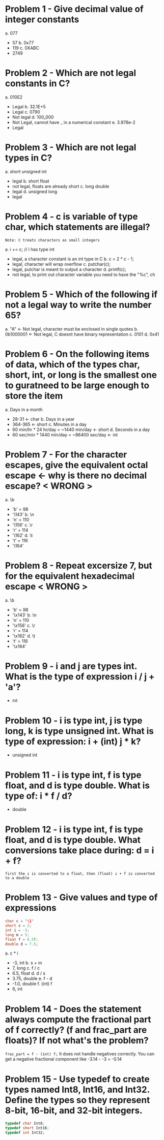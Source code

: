 # Problem 1 - Give decimal value of integer constants
a. 077
- 57
b. 0x77
- 119
c. 0XABC
- 2749

# Problem 2 - Which are not legal constants in C?
a. 010E2
 - Legal
b. 32.1E+5
 - Legal
c. 0790
 - Not legal
d. 100_000
 - Not Legal, cannot have _ in a numerical constant
e. 3.978e-2
 - Legal

# Problem 3 - Which are not legal types in C?
a. short unsigned int
 - legal
b. short float
 - not legal, floats are already short
c. long double
 - legal
d. unsigned long
 - legal

# Problem 4 - c is variable of type char, which statements are illegal?
    Note: C treats characters as small integers
a. i += c; // i has type int
 - legal, a character constant is an int type in C
b. c = 2 * c - 1;
 - legal, character will wrap overflow
c. putchar(c);
 - legal, putchar is meant to output a character
d. printf(c);
 - not legal, to print out character variable you need to have the "%c", ch

# Problem 5 - Which of the following if not a legal way to write the number 65?
a. "A"  <- Not legal, character must be enclosed in single quotes
b. 0b1000001 <- Not legal, C doesnt have binary representation
c. 0101
d. 0x41

# Problem 6 - On the following items of data, which of the types char, short, int, or long is the smallest one to guratneed to be large enough to store the item
a. Days in a month 
 - 28-31 <- char
b. Days in a year
- 364-365 <- short
c. Minutes in a day
 - 60 min/hr * 24 hr/day = ~1440 min/day <- short
d. Seconds in a day
 - 60 sec/min * 1440 min/day = ~86400 sec/day <- int

# Problem 7 - For the character escapes, give the equivalent octal escape <- why is there no decimal escape? < WRONG >
a. \b
 - 'b' = 98
 - '\143'
b. \n
 - 'n' = 110
 - '\156'
c. \r
 - 'r' = 114
 - '\162'
d. \t
 - 't' = 116
 - '\164'

# Problem 8 - Repeat excersize 7, but for the equivalent hexadecimal escape  < WRONG >
a. \b
 - 'b' = 98
 - '\x143'
b. \n
 - 'n' = 110
 - '\x156'
c. \r
 - 'r' = 114
 - '\x162'
d. \t
 - 't' = 116
 - '\x164'

# Problem 9 - i and j are types int. What is the type of expression i / j + 'a'?
- int

# Problem 10 - i is type int, j is type long, k is type unsigned int. What is type of expression: i + (int) j * k?
- unsigned int

# Problem 11 - i is type int, f is type float, and d is type double. What is type of: i * f / d?
- double

# Problem 12 - i is type int, f is type float, and d is type double. What conversions take place during: d = i + f?
    first the i is converted to a float, then (float) i + f is converted to a double
 
# Problem 13 - Give values and type of expressions
```C
char c = "\1"
short s = 2;
int i = -3;
long m = 5;
float f = 6.5f;
double d = 7.5;
```
a. c * i
- -3, int
b. s + m
- 7, long
c. f / c
- 6.5, float
d. d / s
- 3.75, double
e. f - d
- -1.0, double
f. (int) f
- 6, int

# Problem 14 - Does the statement always compute the fractional part of f correctly? (f and frac_part are floats)? If not what's the problem?
`frac_part = f - (int) f;`
    It does not handle negatives correctly. You can get a negative fractional component like -3.14 - -3 = -0.14

# Problem 15 - Use typedef to create types named Int8, Int16, and Int32. Define the types so they represent 8-bit, 16-bit, and 32-bit integers.
```C
typedef char Int8;
typedef short Int16;
typedef int Int32;
```
